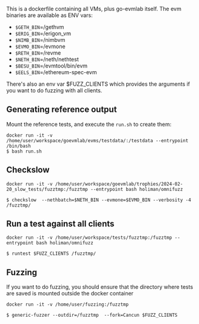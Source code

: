 This is a dockerfile containing all VMs, plus go-evmlab itself.
The evm binaries are available as ENV vars:

- `$GETH_BIN`=/gethvm
- `$ERIG_BIN`=/erigon_vm
- `$NIMB_BIN`=/nimbvm
- `$EVMO_BIN`=/evmone
- `$RETH_BIN`=/revme
- `$NETH_BIN`=/neth/nethtest
- `$BESU_BIN`=/evmtool/bin/evm
- `$EELS_BIN`=/ethereum-spec-evm

There's also an env var $FUZZ_CLIENTS which provides the arguments if you want to do fuzzing with all clients.

## Generating reference output

Mount the reference tests, and execute the `run.sh` to create them:
```
docker run -it -v /home/user/workspace/goevmlab/evms/testdata/:/testdata --entrypoint /bin/bash
$ bash run.sh

```
## Checkslow

```
docker run -it -v /home/user/workspace/goevmlab/trophies/2024-02-20_slow_tests/fuzztmp:/fuzztmp --entrypoint bash holiman/omnifuzz

$ checkslow  --nethbatch=$NETH_BIN --evmone=$EVMO_BIN --verbosity -4  /fuzztmp/
```

## Run a test against all clients

```
docker run -it -v /home/user/workspace/tests/fuzztmp:/fuzztmp --entrypoint bash holiman/omnifuzz

$ runtest $FUZZ_CLIENTS /fuzztmp/
```


## Fuzzing

If you want to do fuzzing, you should ensure that the directory where tests are saved is mounted outside the docker container

```
docker run -it -v /home/user/fuzzing:/fuzztmp

$ generic-fuzzer --outdir=/fuzztmp  --fork=Cancun $FUZZ_CLIENTS
```

